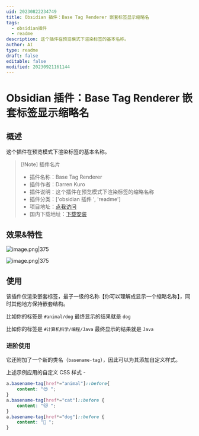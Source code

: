 ```yaml
---
uid: 20230822234749
title: Obsidian 插件：Base Tag Renderer 嵌套标签显示缩略名
tags:
  - obsidian插件
  - readme
description: 这个插件在预览模式下渲染标签的基本名称。
author: AI
type: readme
draft: false
editable: false
modified: 20230921161144
---
```


# Obsidian 插件：Base Tag Renderer 嵌套标签显示缩略名

## 概述

这个插件在预览模式下渲染标签的基本名称。

> [!Note] 插件名片
> - 插件名称：Base Tag Renderer
> - 插件作者：Darren Kuro
> - 插件说明：这个插件在预览模式下渲染标签的缩略名称
> - 插件分类：['obsidian 插件 ', 'readme']
> - 项目地址：[点我访问](https://github.com/darrenkuro/obsidian-basetag)
> - 国内下载地址：[下载安装](https://pkmer.cn/products/plugin/pluginMarket/?obsidian-basetag)

## 效果&特性

![image.png|375](https://cdn.pkmer.cn/images/20230921160634.png!pkmer)

![image.png|375](https://cdn.pkmer.cn/images/20230921160622.png!pkmer)

## 使用

该插件仅渲染嵌套标签，最子一级的名称【你可以理解成显示一个缩略名称】，同时其他地方保持嵌套结构。

比如你的标签是 `#animal/dog` 最终显示的结果就是 `dog`

比如你的标签是 `#计算机科学/编程/Java` 最终显示的结果就是 `Java`

### 进阶使用

它还附加了一个新的类名（`basename-tag`），因此可以为其添加自定义样式。

上述示例应用的自定义 CSS 样式 -

```css
a.basename-tag[href*="animal"]::before{
    content: "😍 ";
}
a.basename-tag[href*="cat"]::before {
    content: "🐱 ";
}
a.basename-tag[href*="dog"]::before {
    content: "🐶 ";
}
```